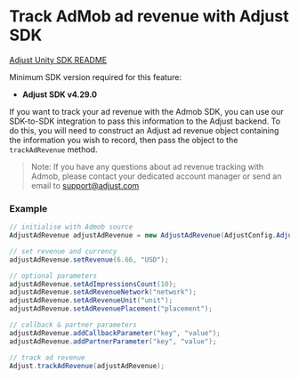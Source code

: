 # Track AdMob ad revenue with Adjust SDK

[Adjust Unity SDK README][unity-readme]

Minimum SDK version required for this feature:

- **Adjust SDK v4.29.0**

If you want to track your ad revenue with the Admob SDK, you can use our SDK-to-SDK integration to pass this information to the Adjust backend. To do this, you will need to construct an Adjust ad revenue object containing the information you wish to record, then pass the object to the `trackAdRevenue` method.

> Note: If you have any questions about ad revenue tracking with Admob, please contact your dedicated account manager or send an email to [support@adjust.com](mailto:support@adjust.com)

### Example

```cs
// initialise with Admob source
AdjustAdRevenue adjustAdRevenue = new AdjustAdRevenue(AdjustConfig.AdjustAdRevenueSourceAdMob);

// set revenue and currency
adjustAdRevenue.setRevenue(6.66, "USD");

// optional parameters
adjustAdRevenue.setAdImpressionsCount(10);
adjustAdRevenue.setAdRevenueNetwork("network");
adjustAdRevenue.setAdRevenueUnit("unit");
adjustAdRevenue.setAdRevenuePlacement("placement");

// callback & partner parameters
adjustAdRevenue.addCallbackParameter("key", "value");
adjustAdRevenue.addPartnerParameter("key", "value");

// track ad revenue
Adjust.trackAdRevenue(adjustAdRevenue);
```

[unity-readme]:    ../../../README.md
